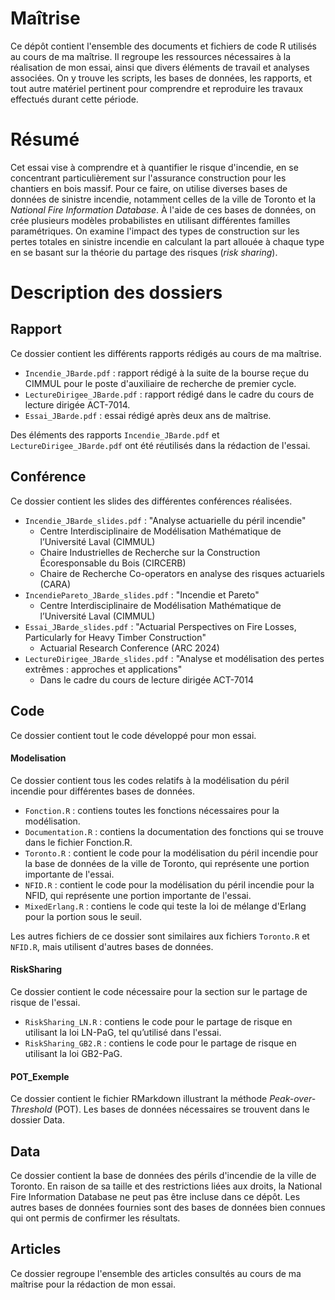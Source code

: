 # Maîtrise
Ce dépôt contient l'ensemble des documents et fichiers de code R utilisés au cours de ma maîtrise. Il regroupe les ressources nécessaires à la réalisation de mon essai, ainsi que divers éléments de travail et analyses associées. On y trouve les scripts, les bases de données, les rapports, et tout autre matériel pertinent pour comprendre et reproduire les travaux effectués durant cette période.

# Résumé
Cet essai vise à comprendre et à quantifier le risque d'incendie, en se concentrant particulièrement sur l'assurance construction pour les chantiers en bois massif. Pour ce faire, on utilise diverses bases de données de sinistre incendie, notamment celles de la ville de Toronto et la *National Fire Information Database*. À l'aide de ces bases de données, on crée plusieurs modèles probabilistes en utilisant différentes familles paramétriques. On examine l'impact des types de construction sur les pertes totales en sinistre incendie en calculant la part allouée à chaque type en se basant sur la théorie du partage des risques (*risk sharing*).

# Description des dossiers

## Rapport
Ce dossier contient les différents rapports rédigés au cours de ma maîtrise.
- `Incendie_JBarde.pdf` : rapport rédigé à la suite de la bourse reçue du CIMMUL pour le poste d'auxiliaire de recherche de premier cycle.
- `LectureDirigee_JBarde.pdf` : rapport rédigé dans le cadre du cours de lecture dirigée ACT-7014.
- `Essai_JBarde.pdf` : essai rédigé après deux ans de maîtrise.

Des éléments des rapports `Incendie_JBarde.pdf` et `LectureDirigee_JBarde.pdf` ont été réutilisés dans la rédaction de l'essai.

## Conférence
Ce dossier contient les slides des différentes conférences réalisées.
- `Incendie_JBarde_slides.pdf` : "Analyse actuarielle du péril incendie"
  - Centre Interdisciplinaire de Modélisation Mathématique de l’Université Laval
(CIMMUL)
  - Chaire Industrielles de Recherche sur la Construction Écoresponsable du Bois (CIRCERB)
  - Chaire de Recherche Co-operators en analyse des risques actuariels (CARA)
- `IncendiePareto_JBarde_slides.pdf` : "Incendie et Pareto"
  -  Centre Interdisciplinaire de Modélisation Mathématique de l’Université Laval (CIMMUL)
- `Essai_JBarde_slides.pdf` : "Actuarial Perspectives on Fire Losses, Particularly for Heavy Timber Construction"
  - Actuarial Research Conference (ARC 2024)
- `LectureDirigee_JBarde_slides.pdf` : "Analyse et modélisation des pertes extrêmes : approches et applications"
  - Dans le cadre du cours de lecture dirigée ACT-7014
  
 
## Code
Ce dossier contient tout le code développé pour mon essai.

#### Modelisation
Ce dossier contient tous les codes relatifs à la modélisation du péril incendie pour différentes bases de données.
- `Fonction.R` : contiens toutes les fonctions nécessaires pour la modélisation.
- `Documentation.R` : contiens la documentation des fonctions qui se trouve dans le fichier Fonction.R.
- `Toronto.R` : contient le code pour la modélisation du péril incendie pour la base de données de la ville de Toronto, qui représente une portion importante de l'essai.
- `NFID.R` : contient le code pour la modélisation du péril incendie pour la NFID, qui représente une portion importante de l'essai.
- `MixedErlang.R` : contiens le code qui teste la loi de mélange d'Erlang pour la portion sous le seuil.

Les autres fichiers de ce dossier sont similaires aux fichiers `Toronto.R` et `NFID.R`, mais utilisent d'autres bases de données.

#### RiskSharing
Ce dossier contient le code nécessaire pour la section sur le partage de risque de l'essai.
- `RiskSharing_LN.R` : contiens le code pour le partage de risque en utilisant la loi LN-PaG, tel qu’utilisé dans l'essai.
- `RiskSharing_GB2.R` : contiens le code pour le partage de risque en utilisant la loi GB2-PaG.

#### POT_Exemple
Ce dossier contient le fichier RMarkdown illustrant la méthode *Peak-over-Threshold* (POT). Les bases de données nécessaires se trouvent dans le dossier Data.

## Data
Ce dossier contient la base de données des périls d'incendie de la ville de Toronto. En raison de sa taille et des restrictions liées aux droits, la National Fire Information Database ne peut pas être incluse dans ce dépôt. Les autres bases de données fournies sont des bases de données bien connues qui ont permis de confirmer les résultats.

## Articles
Ce dossier regroupe l'ensemble des articles consultés au cours de ma maîtrise pour la rédaction de mon essai.
